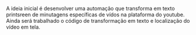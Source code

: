 A ideia inicial é desenvolver uma automação que transforma em texto printsreen de minutagens específicas de vídos na plataforma do youtube.
Ainda será trabalhado o código de transformação em texto e localização do vídeo em tela.
